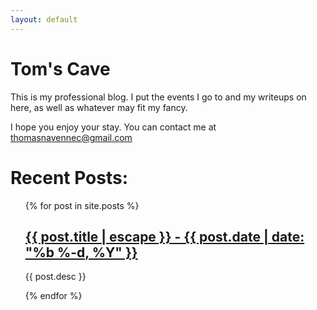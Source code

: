 ```yaml
---
layout: default
---
```


<h1>
Tom's Cave
</h1>
<p>This is my professional blog. I put the events I go to and my writeups on here, as well as whatever may fit my fancy.</p>
<p>I hope you enjoy your stay. You can contact me at <a href="mailto:thomasnavennec@gmail.com">thomasnavennec@gmail.com</a></p>
<h1>
Recent Posts:
</h1>

<ul class="post-list">
  {% for post in site.posts %}
      <h2>
        <a class="post-link" href="{{ post.url | relative_url }}">{{ post.title | escape }} - {{ post.date | date: "%b %-d, %Y" }}</a>
      </h2>
      <p>{{ post.desc }}</p>
  {% endfor %}
</ul>